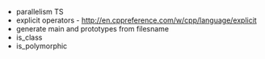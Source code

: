 * parallelism TS
* explicit operators - http://en.cppreference.com/w/cpp/language/explicit
* generate main and prototypes from filesname
* is_class
* is_polymorphic
